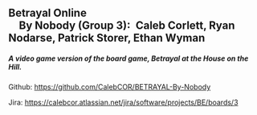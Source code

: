 
Betrayal Online                                                
&emsp;By Nobody (Group 3):&ensp;Caleb Corlett, Ryan Nodarse, Patrick Storer, Ethan Wyman 
---

##### A video game version of the board game, Betrayal at the House on the Hill.

 

Github:
https://github.com/CalebCOR/BETRAYAL-By-Nobody

Jira:
https://calebcor.atlassian.net/jira/software/projects/BE/boards/3
